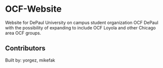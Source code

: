 # OCF-Website
Website for DePaul University on campus student organization OCF DePaul with the possibility of expanding to include OCF Loyola and other Chicago area OCF groups.


## Contributors
Built by: yorgez, mikefak
